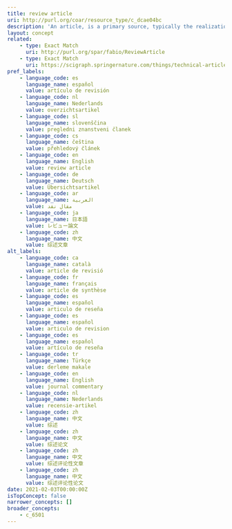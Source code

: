 ```yaml
---
title: review article
uri: http://purl.org/coar/resource_type/c_dcae04bc
description: 'An article, is a primary source, typically the realization of a research paper reporting original research findings. [Source: Adapted from http://purl.org/spar/fabio/JournalArticle]'
layout: concept
related:
    - type: Exact Match
      uri: http://purl.org/spar/fabio/ReviewArticle
    - type: Exact Match
      uri: https://scigraph.springernature.com/things/technical-article-types/review-paper
pref_labels:
    - language_code: es
      language_name: español
      value: artículo de revisión
    - language_code: nl
      language_name: Nederlands
      value: overzichtsartikel
    - language_code: sl
      language_name: slovenščina
      value: pregledni znanstveni članek
    - language_code: cs
      language_name: čeština
      value: přehledový článek
    - language_code: en
      language_name: English
      value: review article
    - language_code: de
      language_name: Deutsch
      value: Übersichtsartikel
    - language_code: ar
      language_name: العربية
      value: مقال نقد
    - language_code: ja
      language_name: 日本語
      value: レビュー論文
    - language_code: zh
      language_name: 中文
      value: 综述文章
alt_labels:
    - language_code: ca
      language_name: català
      value: article de revisió
    - language_code: fr
      language_name: français
      value: article de synthèse
    - language_code: es
      language_name: español
      value: articulo de reseña
    - language_code: es
      language_name: español
      value: articulo de revision
    - language_code: es
      language_name: español
      value: artículo de reseña
    - language_code: tr
      language_name: Türkçe
      value: derleme makale
    - language_code: en
      language_name: English
      value: journal commentary
    - language_code: nl
      language_name: Nederlands
      value: recensie-artikel
    - language_code: zh
      language_name: 中文
      value: 综述
    - language_code: zh
      language_name: 中文
      value: 综述论文
    - language_code: zh
      language_name: 中文
      value: 综述评论性文章
    - language_code: zh
      language_name: 中文
      value: 综述评论性论文
date: 2021-02-03T00:00:00Z
isTopConcept: false
narrower_concepts: []
broader_concepts:
    - c_6501
---
```


